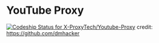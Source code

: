 # YouTube Proxy
[![Codeship Status for X-ProxyTech/Youtube-Proxy](https://app.codeship.com/projects/46269e70-191b-0138-bbbd-72016f2dcd3a/status?branch=master)](https://app.codeship.com/projects/381324)
credit:
https://github.com/dmhacker
